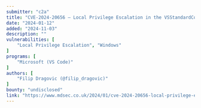 ```yaml
---
submitter: "c2a"
title: "CVE-2024-20656 – Local Privilege Escalation in the VSStandardCollectorService150 Service"
date: "2024-01-12"
added: "2024-11-03"
description: ""
vulnerabilities: [
    "Local Privilege Escalation", "Windows"
]
programs: [
    "Microsoft (VS Code)"
]
authors: [
    "Filip Dragovic (@filip_dragovic)"
]
bounty: "undisclosed"
link: "https://www.mdsec.co.uk/2024/01/cve-2024-20656-local-privilege-escalation-in-vsstandardcollectorservice150-service/"
---
```




